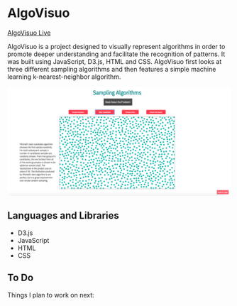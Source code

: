 # AlgoVisuo

[AlgoVisuo Live](http://aislinncronin.com/AlgoVisuo/)

AlgoVisuo is a project designed to visually represent algorithms in order to promote deeper understanding and facilitate the recognition of patterns.  It was built using JavaScript, D3.js, HTML and CSS.  AlgoVisuo first looks at three different sampling algorithms and then features a simple machine learning k-nearest-neighbor algorithm.  

![Sampling vis](assets/screenshots/sampling.png)


## Languages and Libraries

* D3.js
* JavaScript 
* HTML
* CSS

## To Do

Things I plan to work on next:
